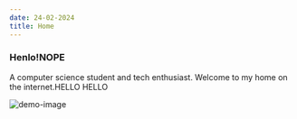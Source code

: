 ```yaml
---
date: 24-02-2024
title: Home
---
```


### Henlo!NOPE
A computer science student and tech enthusiast. Welcome to my home on the internet.HELLO
HELLO


![demo-image](static/plane.jpg)
